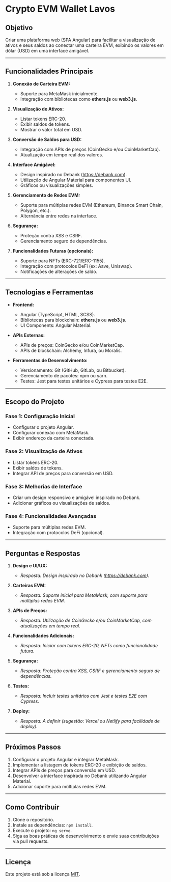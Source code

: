 # Crypto EVM Wallet Lavos

## Objetivo
Criar uma plataforma web (SPA Angular) para facilitar a visualização de ativos e seus saldos ao conectar uma carteira EVM, exibindo os valores em dólar (USD) em uma interface amigável.

---

## Funcionalidades Principais

1. **Conexão de Carteira EVM:**
   - Suporte para MetaMask inicialmente.
   - Integração com bibliotecas como **ethers.js** ou **web3.js**.

2. **Visualização de Ativos:**
   - Listar tokens ERC-20.
   - Exibir saldos de tokens.
   - Mostrar o valor total em USD.

3. **Conversão de Saldos para USD:**
   - Integração com APIs de preços (CoinGecko e/ou CoinMarketCap).
   - Atualização em tempo real dos valores.

4. **Interface Amigável:**
   - Design inspirado no Debank (https://debank.com).
   - Utilização de Angular Material para componentes UI.
   - Gráficos ou visualizações simples.

5. **Gerenciamento de Redes EVM:**
   - Suporte para múltiplas redes EVM (Ethereum, Binance Smart Chain, Polygon, etc.).
   - Alternância entre redes na interface.

6. **Segurança:**
   - Proteção contra XSS e CSRF.
   - Gerenciamento seguro de dependências.

7. **Funcionalidades Futuras (opcionais):**
   - Suporte para NFTs (ERC-721/ERC-1155).
   - Integração com protocolos DeFi (ex: Aave, Uniswap).
   - Notificações de alterações de saldo.

---

## Tecnologias e Ferramentas

- **Frontend:**
  - Angular (TypeScript, HTML, SCSS).
  - Bibliotecas para blockchain: **ethers.js** ou **web3.js**.
  - UI Components: Angular Material.

- **APIs Externas:**
  - APIs de preços: CoinGecko e/ou CoinMarketCap.
  - APIs de blockchain: Alchemy, Infura, ou Moralis.

- **Ferramentas de Desenvolvimento:**
  - Versionamento: Git (GitHub, GitLab, ou Bitbucket).
  - Gerenciamento de pacotes: npm ou yarn.
  - Testes: Jest para testes unitários e Cypress para testes E2E.

---

## Escopo do Projeto

### Fase 1: Configuração Inicial
- Configurar o projeto Angular.
- Configurar conexão com MetaMask.
- Exibir endereço da carteira conectada.

### Fase 2: Visualização de Ativos
- Listar tokens ERC-20.
- Exibir saldos de tokens.
- Integrar API de preços para conversão em USD.

### Fase 3: Melhorias de Interface
- Criar um design responsivo e amigável inspirado no Debank.
- Adicionar gráficos ou visualizações de saldos.

### Fase 4: Funcionalidades Avançadas
- Suporte para múltiplas redes EVM.
- Integração com protocolos DeFi (opcional).

---

## Perguntas e Respostas

1. **Design e UI/UX:**
   - *Resposta: Design inspirado no Debank (https://debank.com).*

2. **Carteiras EVM:**
   - *Resposta: Suporte inicial para MetaMask, com suporte para múltiplas redes EVM.*

3. **APIs de Preços:**
   - *Resposta: Utilização de CoinGecko e/ou CoinMarketCap, com atualizações em tempo real.*

4. **Funcionalidades Adicionais:**
   - *Resposta: Iniciar com tokens ERC-20, NFTs como funcionalidade futura.*

5. **Segurança:**
   - *Resposta: Proteção contra XSS, CSRF e gerenciamento seguro de dependências.*

6. **Testes:**
   - *Resposta: Incluir testes unitários com Jest e testes E2E com Cypress.*

7. **Deploy:**
   - *Resposta: A definir (sugestão: Vercel ou Netlify para facilidade de deploy).*

---

## Próximos Passos
1. Configurar o projeto Angular e integrar MetaMask.
2. Implementar a listagem de tokens ERC-20 e exibição de saldos.
3. Integrar APIs de preços para conversão em USD.
4. Desenvolver a interface inspirada no Debank utilizando Angular Material.
5. Adicionar suporte para múltiplas redes EVM.

---

## Como Contribuir
1. Clone o repositório.
2. Instale as dependências: `npm install`.
3. Execute o projeto: `ng serve`.
4. Siga as boas práticas de desenvolvimento e envie suas contribuições via pull requests.

---

## Licença
Este projeto está sob a licença [MIT](LICENSE).
